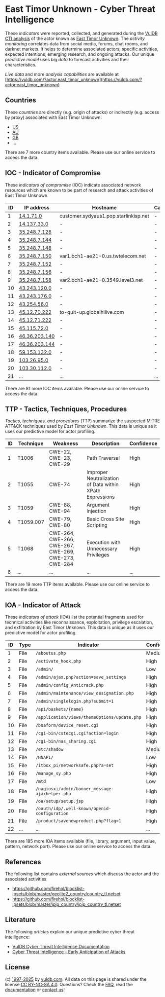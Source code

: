 # East Timor Unknown - Cyber Threat Intelligence

These _indicators_ were reported, collected, and generated during the [VulDB CTI analysis](https://vuldb.com/?kb.cti) of the actor known as [East Timor Unknown](https://vuldb.com/?actor.east_timor_unknown). The _activity monitoring_ correlates data from social media, forums, chat rooms, and darknet markets. It helps to determine associated actors, specific activities, expected intentions, emerging research, and ongoing attacks. Our unique _predictive model_ uses _big data_ to forecast activities and their characteristics.

_Live data_ and more _analysis capabilities_ are available at [https://vuldb.com/?actor.east_timor_unknown](https://vuldb.com/?actor.east_timor_unknown)

## Countries

These _countries_ are directly (e.g. origin of attacks) or indirectly (e.g. access by proxy) associated with East Timor Unknown:

* [US](https://vuldb.com/?country.us)
* [AU](https://vuldb.com/?country.au)
* [GB](https://vuldb.com/?country.gb)
* ...

There are 7 more country items available. Please use our online service to access the data.

## IOC - Indicator of Compromise

These _indicators of compromise_ (IOC) indicate associated network resources which are known to be part of research and attack activities of East Timor Unknown.

ID | IP address | Hostname | Campaign | Confidence
-- | ---------- | -------- | -------- | ----------
1 | [14.1.71.0](https://vuldb.com/?ip.14.1.71.0) | customer.sydyaus1.pop.starlinkisp.net | - | High
2 | [14.137.33.0](https://vuldb.com/?ip.14.137.33.0) | - | - | High
3 | [35.248.7.128](https://vuldb.com/?ip.35.248.7.128) | - | - | High
4 | [35.248.7.144](https://vuldb.com/?ip.35.248.7.144) | - | - | High
5 | [35.248.7.148](https://vuldb.com/?ip.35.248.7.148) | - | - | High
6 | [35.248.7.150](https://vuldb.com/?ip.35.248.7.150) | var1.bch1-ae21-0.us.twtelecom.net | - | High
7 | [35.248.7.152](https://vuldb.com/?ip.35.248.7.152) | - | - | High
8 | [35.248.7.156](https://vuldb.com/?ip.35.248.7.156) | - | - | High
9 | [35.248.7.158](https://vuldb.com/?ip.35.248.7.158) | var2.bch1-ae21-0.3549.level3.net | - | High
10 | [43.243.120.0](https://vuldb.com/?ip.43.243.120.0) | - | - | High
11 | [43.243.176.0](https://vuldb.com/?ip.43.243.176.0) | - | - | High
12 | [43.254.56.0](https://vuldb.com/?ip.43.254.56.0) | - | - | High
13 | [45.12.70.222](https://vuldb.com/?ip.45.12.70.222) | to-quit-up.globalhilive.com | - | High
14 | [45.12.71.222](https://vuldb.com/?ip.45.12.71.222) | - | - | High
15 | [45.115.72.0](https://vuldb.com/?ip.45.115.72.0) | - | - | High
16 | [46.36.203.140](https://vuldb.com/?ip.46.36.203.140) | - | - | High
17 | [46.36.203.144](https://vuldb.com/?ip.46.36.203.144) | - | - | High
18 | [59.153.132.0](https://vuldb.com/?ip.59.153.132.0) | - | - | High
19 | [103.26.95.0](https://vuldb.com/?ip.103.26.95.0) | - | - | High
20 | [103.30.112.0](https://vuldb.com/?ip.103.30.112.0) | - | - | High
21 | ... | ... | ... | ...

There are 81 more IOC items available. Please use our online service to access the data.

## TTP - Tactics, Techniques, Procedures

_Tactics, techniques, and procedures_ (TTP) summarize the suspected MITRE ATT&CK techniques used by _East Timor Unknown_. This data is unique as it uses our predictive model for actor profiling.

ID | Technique | Weakness | Description | Confidence
-- | --------- | -------- | ----------- | ----------
1 | T1006 | CWE-22, CWE-23, CWE-29 | Path Traversal | High
2 | T1055 | CWE-74 | Improper Neutralization of Data within XPath Expressions | High
3 | T1059 | CWE-88, CWE-94 | Argument Injection | High
4 | T1059.007 | CWE-79, CWE-80 | Basic Cross Site Scripting | High
5 | T1068 | CWE-264, CWE-266, CWE-267, CWE-269, CWE-273, CWE-284 | Execution with Unnecessary Privileges | High
6 | ... | ... | ... | ...

There are 19 more TTP items available. Please use our online service to access the data.

## IOA - Indicator of Attack

These _indicators of attack_ (IOA) list the potential fragments used for technical activities like reconnaissance, exploitation, privilege escalation, and exfiltration by East Timor Unknown. This data is unique as it uses our predictive model for actor profiling.

ID | Type | Indicator | Confidence
-- | ---- | --------- | ----------
1 | File | `/aboutus.php` | Medium
2 | File | `/activate_hook.php` | High
3 | File | `/admin/` | Low
4 | File | `/admin/ajax.php?action=save_settings` | High
5 | File | `/admin/config_Anticrack.php` | High
6 | File | `/admin/maintenance/view_designation.php` | High
7 | File | `/admin/singlelogin.php?submit=1` | High
8 | File | `/api/baskets/{name}` | High
9 | File | `/application/views/themeOptions/update.php` | High
10 | File | `/boaform/device_reset.cgi` | High
11 | File | `/cgi-bin/cstecgi.cgi?action=login` | High
12 | File | `/cgi-bin/nas_sharing.cgi` | High
13 | File | `/etc/shadow` | Medium
14 | File | `/HNAP1/` | Low
15 | File | `/itbox_pi/networksafe.php?a=set` | High
16 | File | `/manage_sy.php` | High
17 | File | `/mtd` | Low
18 | File | `/nagiosxi/admin/banner_message-ajaxhelper.php` | High
19 | File | `/oa/setup/setup.jsp` | High
20 | File | `/oauth/idp/.well-known/openid-configuration` | High
21 | File | `/product/savenewproduct.php?flag=1` | High
22 | ... | ... | ...

There are 185 more IOA items available (file, library, argument, input value, pattern, network port). Please use our online service to access the data.

## References

The following list contains _external sources_ which discuss the actor and the associated activities:

* https://github.com/firehol/blocklist-ipsets/blob/master/geolite2_country/country_tl.netset
* https://github.com/firehol/blocklist-ipsets/blob/master/ipip_country/ipip_country_tl.netset

## Literature

The following _articles_ explain our unique predictive cyber threat intelligence:

* [VulDB Cyber Threat Intelligence Documentation](https://vuldb.com/?kb.cti)
* [Cyber Threat Intelligence - Early Anticipation of Attacks](https://www.scip.ch/en/?labs.20201022)

## License

(c) [1997-2025](https://vuldb.com/?kb.changelog) by [vuldb.com](https://vuldb.com/?kb.about). All data on this page is shared under the license [CC BY-NC-SA 4.0](https://creativecommons.org/licenses/by-nc-sa/4.0/). Questions? Check the [FAQ](https://vuldb.com/?kb.faq), read the [documentation](https://vuldb.com/?kb) or [contact us](https://vuldb.com/?contact)!
